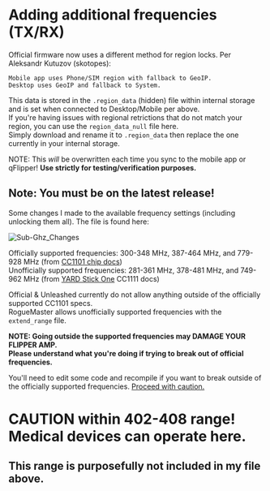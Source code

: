 # Adding additional frequencies (TX/RX)

Official firmware now uses a different method for region locks. Per Aleksandr Kutuzov (skotopes):
```
Mobile app uses Phone/SIM region with fallback to GeoIP.
Desktop uses GeoIP and fallback to System.
```
This data is stored in the `.region_data` (hidden) file within internal storage and is set when connected to Desktop/Mobile per above.<br>
If you're having issues with regional retrictions that do not match your region, you can use the `region_data_null` file here.<br>
Simply download and rename it to `.region_data` then replace the one currently in your internal storage.

NOTE: This _will_ be overwritten each time you sync to the mobile app or qFlipper! **Use strictly for testing/verification purposes.**

## Note: You must be on the latest release!

Some changes I made to the available frequency settings (including unlocking them all). The file is found here:

![Sub-Ghz_Changes](https://user-images.githubusercontent.com/57457139/174948988-f6955976-2318-4e3e-b658-93f0465bb22e.png)

Officially supported frequencies: 300-348 MHz, 387-464 MHz, and 779-928 MHz (from [CC1101 chip docs](https://www.ti.com/product/CC1101))<br>
Unofficially supported frequencies: 281-361 MHz, 378-481 MHz, and 749-962 MHz (from [YARD Stick One](https://greatscottgadgets.com/yardstickone/) CC1111 docs)

Official & Unleashed currently do not allow anything outside of the officially supported CC1101 specs.<br>
RogueMaster allows unofficially supported frequencies with the `extend_range` file.

**NOTE: Going outside the supported frequencies may DAMAGE YOUR FLIPPER AMP.<br>
Please understand what you're doing if trying to break out of official frequencies.**

You'll need to edit some code and recompile if you want to break outside of the officially supported frequencies. [Proceed with caution.](https://github.com/UberGuidoZ/Flipper/blob/main/Sub-GHz/Restaurant_Pagers/SubGHz_changes.md)

# CAUTION within 402-408 range!<br>Medical devices can operate here.

## This range is purposefully not included in my file above.

